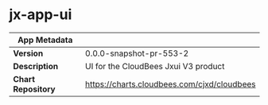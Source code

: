 # jx-app-ui

|App Metadata||
|---|---|
| **Version** | 0.0.0-snapshot-pr-553-2 |
| **Description** | UI for the CloudBees Jxui V3 product |
| **Chart Repository** | https://charts.cloudbees.com/cjxd/cloudbees |
